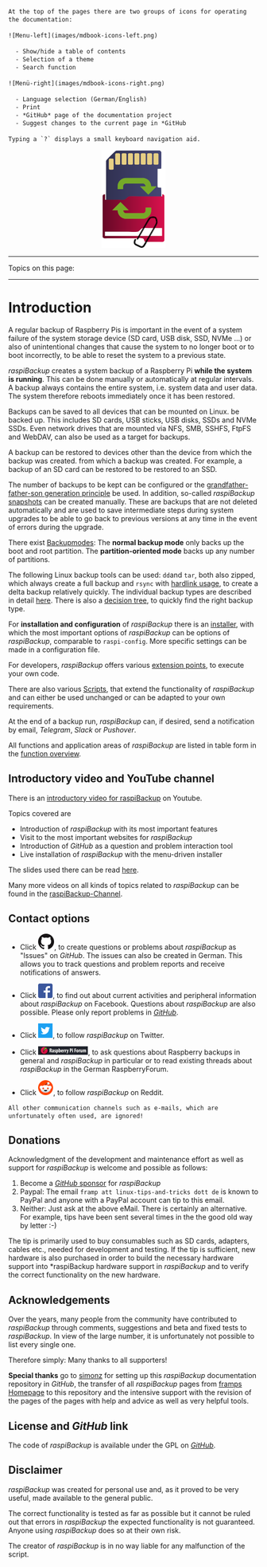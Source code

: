 
``` admonish info title="Nutzungshinweise"
At the top of the pages there are two groups of icons for operating
the documentation:

![Menu-left](images/mdbook-icons-left.png)

  - Show/hide a table of contents
  - Selection of a theme
  - Search function

![Menü-right](images/mdbook-icons-right.png)

  - Language selection (German/English)
  - Print
  - *GitHub* page of the documentation project
  - Suggest changes to the current page in *GitHub

Typing a `?` displays a small keyboard navigation aid.
```

<center>     <!-- The blank line before the image definition is required! -->

![Icon](images/icons/Icon_rot_blau_final_128.png)
</center>

---

Topics on this page:

<!-- toc -->

---

# Introduction

A regular backup of Raspberry Pis is important in the event of a system
failure of the system storage device (SD card, USB disk, SSD, NVMe ...) or also of
unintentional changes that cause the system to no longer boot or to boot incorrectly,
to be able to reset the system to a previous state.

*raspiBackup* creates a system backup of a Raspberry Pi **while the system is running**.
This can be done manually or automatically at regular intervals.
A backup always contains the entire system, i.e. system data and user data.
The system therefore reboots immediately once it has been restored.

Backups can be saved to all devices that can be mounted on Linux.
be backed up. This includes SD cards, USB sticks, USB disks, SSDs and NVMe SSDs.
Even network drives that are mounted via NFS, SMB, SSHFS, FtpFS and WebDAV,
can also be used as a target for backups.

A backup can be restored to devices other than the device from which the backup was created.
from which a backup was created. For example, a backup of an SD card can be restored to
be restored to an SSD.

The number of backups to be kept can be configured or the
[grandfather-father-son generation principle](https://www.framp.de/raspiBackupDoc/de/smart-recycle.md) be used.
In addition, so-called *raspiBackup* [snapshots](snapshots.md) can be created manually. These are backups that
are not deleted automatically and are used to save intermediate steps during system upgrades
to be able to go back to previous versions at any time in the event of errors during the upgrade.

There exist [Backupmodes](normal-or-partition-backup.md):
The **normal backup mode** only backs up the boot and root partition.
The **partition-oriented mode** backs up any number of partitions.

The following Linux backup tools can be used:
`dd`and `tar`, both also zipped, which always create a full backup
and `rsync` with [hardlink usage](how-do-hardlinks-work-with-rsync.md),
to create a delta backup relatively quickly.
The individual backup types are described in detail [here](backup-types.md).
There is also a [decision tree](backup-types.md#decisiontree),
to quickly find the right backup type.

For **installation and configuration** of *raspiBackup* there is an
[installer](installation-in-5-minutes.md), with which the most important options of *raspiBackup* can be
options of *raspiBackup*, comparable to `raspi-config`.
More specific settings can be made in a configuration file.

For developers, *raspiBackup* offers various [extension points](hooks-for-own-scripts.md),
to execute your own code.

There are also various [Scripts](https://github.com/framps/raspiBackup/tree/master/helper),
that extend the functionality of *raspiBackup* and can either be used unchanged
or can be adapted to your own requirements.

At the end of a backup run, *raspiBackup* can, if desired, send a notification by email,
*Telegram*, *Slack* or *Pushover*.

All functions and application areas of *raspiBackup* are listed in table form in the
[function overview](function-overview.md).

## Introductory video and YouTube channel

There is an [introductory video for raspiBackup](https://youtu.be/PuK_FNK674s) on Youtube.

Topics covered are

  * Introduction of *raspiBackup* with its most important features
  * Visit to the most important websites for *raspiBackup*
  * Introduction of *GitHub* as a question and problem interaction tool
  * Live installation of *raspiBackup* with the menu-driven installer

The slides used there can be read [here](https://raspibackup.linux-tips-and-tricks.de/wp-content/uploads/simple-file-list/raspiBackup_de.pdf).

Many more videos on all kinds of topics related to *raspiBackup* can be found in the [raspiBackup-Channel](https://www.youtube.com/@raspiBackup).

<a name="kontakt"></a>
## Contact options

* Click [![GitHub](images/icons/GitHub-Mark-32px.png)](https://github.com/framps/raspiBackup/issues),
  to create questions or problems about *raspiBackup* as "Issues" on *GitHub*.
  The issues can also be created in German.
  This allows you to track questions and problem reports and receive notifications of answers.

* Click [![Facebook](images/icons/FB-f-Logo__blue_29.png)](https://www.facebook.com/raspiBackup/),
  to find out about current activities and peripheral information about *raspiBackup* on Facebook.
  Questions about *raspiBackup* are also possible. Please only report problems in [*GitHub*](https://github.com/framps/raspiBackup/issues).

* Click [![Twitter](images/icons/Twitter-f-Logo__blue_29.png)](https://www.twitter.com/linuxframp),
  to follow *raspiBackup* on Twitter.

* Click [![RaspberryForum](images/icons/RaspberryForumSmall.png)](https://forum-raspberrypi.de/forum/board/153-backup/),
  to ask questions about Raspberry backups in general and *raspiBackup* in particular or to read existing threads about *raspiBackup* in the German RaspberryForum.

* Click [![Reddit](images/icons/reddit-icon.png)](https://www.reddit.com/r/raspiBackup/),
  to follow *raspiBackup* on Reddit.

``` admonish info title="Hinweis"
All other communication channels such as e-mails, which are unfortunately often used, are ignored!
```

<a name="donation"></a>
## Donations

Acknowledgment of the development and maintenance effort as well as support for
*raspiBackup* is welcome and possible as follows:

1. Become a [*GitHub* sponsor](https://github.com/sponsors/framps) for *raspiBackup*
2. Paypal: The email `framp att linux-tips-and-tricks dott de` is known to PayPal
   and anyone with a PayPal account can tip to this email.
3. Neither: Just ask at the above eMail. There is
   certainly an alternative. For example, tips have been sent several times in the
   the good old way by letter :-)

The tip is primarily used to buy consumables such as SD cards, adapters, cables etc.,
needed for development and testing. If the tip is sufficient,
new hardware is also purchased in order to build the necessary hardware support into *raspiBackup
hardware support in *raspiBackup* and to verify the correct functionality
on the new hardware.

## Acknowledgements

Over the years, many people from the community have contributed to *raspiBackup* through comments,
suggestions and beta and fixed tests to *raspiBackup*.
In view of the large number, it is unfortunately not possible to list every single one.

Therefore simply: Many thanks to all supporters!

**Special thanks** go to [simonz](https://github.com/rpi-simonz) for setting up
this *raspiBackup* documentation repository in *GitHub*, the transfer of all
*raspiBackup* pages from [framps Homepage](https://www.linux-tips-and-tricks.de)
to this repository and the intensive support with the revision of the pages
of the pages with help and advice as well as very helpful tools.

## License and *GitHub* link

The code of *raspiBackup* is available under the GPL on [*GitHub*](https://github.com/framps/raspiBackup).

## Disclaimer

*raspiBackup* was created for personal use and, as it proved to be very useful,
made available to the general public.

The correct functionality is tested as far as possible
but it cannot be ruled out that errors in
*raspiBackup* the expected functionality is not guaranteed.
Anyone using *raspiBackup* does so at their own risk.

The creator of *raspiBackup* is in no way liable for
any malfunction of the script.

[.source]: https://www.linux-tips-and-tricks.de/de/raspibackup
[.source]: https://www.linux-tips-and-tricks.de/en/backup
[.source]: https://linux-tips-and-tricks.de/de/trinkgeld
[.status]: rst
